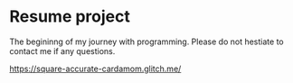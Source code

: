 # Resume project
The begininng of my journey with programming.
Please do not hestiate to contact me if any questions.

https://square-accurate-cardamom.glitch.me/
